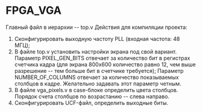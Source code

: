 # FPGA_VGA
 
Главный файл в иерархии -- top.v 
Действия для компиляции проекта: 
 1. Сконфигурировать выходную частоту PLL (входная частота: 48 МГЦ);
 2. В файле top.v установить настройки экрана под свой вариант. Параметр PIXEL_GEN_BITS отвечает за количество бит в регистрах счетчика кадра (для экрана 800х600 количество равно 12, чем выше разрешение -- тем больше бит в счетчике требуется); Параметр NUMBER_OF_COLUMNS отвечает за количество показываемых столбцов в кадре. Желательно задавать этот параметр четным.
 3. В файле vga_pixels.v в case-блоке определить цвета столбцов. Порядок счета столбцов по возрастанию -- слева направо. 
 4. Сконфигурировать UCF-файл, определить выходные биты.
